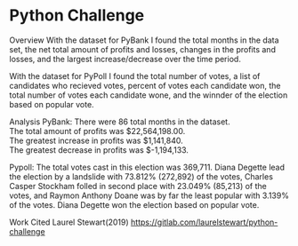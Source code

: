 # Python Challenge

Overview
With the dataset for PyBank I found the total months in the data set, the net total amount of profits and losses, changes in the profits and losses, and the largest increase/decrease over the time period. 

With the dataset for PyPoll I found the total number of votes, a list of candidates who recieved votes, percent of votes each candidate won, the total number of votes each candidate wone, and the winnder of the election based on popular vote. 

Analysis
PyBank: 
There were 86 total months in the dataset.  
The total amount of profits was $22,564,198.00.  
The greatest increase in profits was $1,141,840.  
The greatest decrease in profits was $-1,194,133.

Pypoll: 
The total votes cast in this election was 369,711.  Diana Degette lead the election by a landslide with 73.812% (272,892) of the votes, Charles Casper Stockham folled in second place with 23.049% (85,213) of the votes, and Raymon Anthony Doane was by far the least popular with 3.139% of the votes.  Diana Degette won the election based on popular vote.

Work Cited 
Laurel Stewart(2019) https://gitlab.com/laurelstewart/python-challenge

